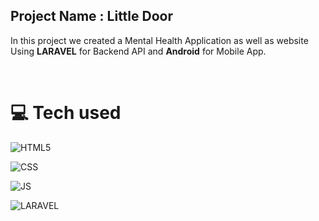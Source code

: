 ## Project Name : **Little Door**

In this project we created a Mental Health Application as well as website Using **LARAVEL** for Backend API and **Android** for Mobile App. 

</br>

# 💻 Tech used

![HTML5](https://img.shields.io/badge/html5-%23E34F26.svg?style=for-the-badge&logo=html5&logoColor=white) 

![CSS](https://img.shields.io/badge/CSS3-1572B6?style=for-the-badge&logo=css3&logoColor=white)

![JS](https://img.shields.io/badge/JavaScript-323330?style=for-the-badge&logo=javascript&logoColor=F7DF1E)

![LARAVEL](https://img.shields.io/badge/Laravel-FF2D20?style=for-the-badge&logo=laravel&logoColor=white)

